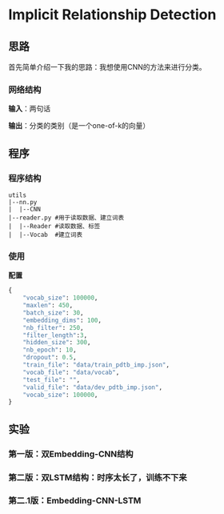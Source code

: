 # Implicit Relationship Detection


## 思路
首先简单介绍一下我的思路：我想使用CNN的方法来进行分类。

### 网络结构


**输入**：两句话

**输出**：分类的类别（是一个one-of-k的向量）


## 程序

### 程序结构

```
utils
|--nn.py 
|  |--CNN
|--reader.py #用于读取数据、建立词表
|  |--Reader #读取数据、标签
|  |--Vocab  #建立词表
```

### 使用

**配置**
```python
{
    "vocab_size": 100000,
    "maxlen": 450,
    "batch_size": 30,
    "embedding_dims": 100,
    "nb_filter": 250,
    "filter_length":3,
    "hidden_size": 300,
    "nb_epoch": 10,
    "dropout": 0.5, 
    "train_file": "data/train_pdtb_imp.json",
    "vocab_file": "data/vocab",
    "test_file": "",
    "valid_file": "data/dev_pdtb_imp.json",
    "vocab_size": 100000,
}
```


## 实验
### 第一版：双Embedding-CNN结构

### 第二版：双LSTM结构：时序太长了，训练不下来

### 第二.1版：Embedding-CNN-LSTM